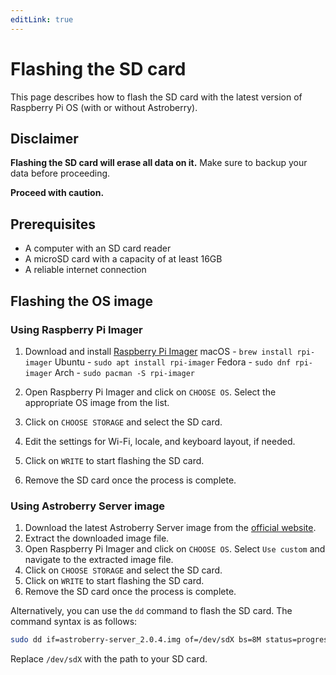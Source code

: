 ```yaml
---
editLink: true
---
```


# Flashing the SD card

This page describes how to flash the SD card with the latest version of Raspberry Pi OS (with or without Astroberry).

## Disclaimer

**Flashing the SD card will erase all data on it.** Make sure to backup your data before proceeding.

**Proceed with caution.**

## Prerequisites
- A computer with an SD card reader
- A microSD card with a capacity of at least 16GB
- A reliable internet connection

## Flashing the OS image

### Using Raspberry Pi Imager <Badge type="danger" text="Caution" />

1. Download and install [Raspberry Pi Imager](https://www.raspberrypi.org/software/)
macOS  - `brew install rpi-imager`
Ubuntu - `sudo apt install rpi-imager`
Fedora - `sudo dnf rpi-imager`
Arch   - `sudo pacman -S rpi-imager`

2. Open Raspberry Pi Imager and click on `CHOOSE OS`. Select the appropriate OS image from the list.
3. Click on `CHOOSE STORAGE` and select the SD card.
4. Edit the settings for Wi-Fi, locale, and keyboard layout, if needed.
5. Click on `WRITE` to start flashing the SD card.
6. Remove the SD card once the process is complete.

### Using Astroberry Server image <Badge type="danger" text="Caution" />

1. Download the latest Astroberry Server image from the [official website](https://astroberry.io/#download).
2. Extract the downloaded image file.
3. Open Raspberry Pi Imager and click on `CHOOSE OS`. Select `Use custom` and navigate to the extracted image file.
4. Click on `CHOOSE STORAGE` and select the SD card.
5. Click on `WRITE` to start flashing the SD card.
6. Remove the SD card once the process is complete.

Alternatively, you can use the `dd` command to flash the SD card. The command syntax is as follows:

```bash
sudo dd if=astroberry-server_2.0.4.img of=/dev/sdX bs=8M status=progress 
```
Replace `/dev/sdX` with the path to your SD card.
